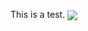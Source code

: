 This is a test.
<img align="center"
src="https://github-readme-stats.vercel.app/api?username=cosmojg&show_icons=true&theme=tokyonight&hide=stars&include_all_commits=true"
/>
